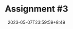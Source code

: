 ---
type: assignment
date: 2023-05-07T23:59:59+8:49
title: 'Assignment #3'
#pdf: /static_files/assignments/03_assignment.pdf
#attachment: /static_files/assignments/03_assignment.zip
#solutions: /static_files/assignments/asg_solutions.pdf
due_event: 
    type: due
    date: 2023-05-21T23:59:59
    description: 'Assignment #3 due'
---